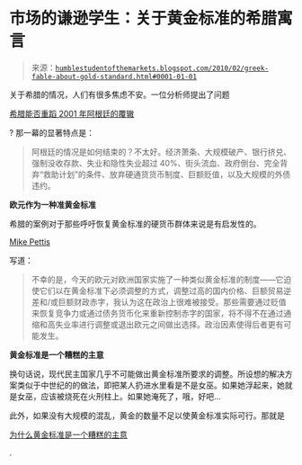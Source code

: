 <!--yml

类别：未分类

日期：2024-05-18 00:37:32

-->

# 市场的谦逊学生：关于黄金标准的希腊寓言

> 来源：[`humblestudentofthemarkets.blogspot.com/2010/02/greek-fable-about-gold-standard.html#0001-01-01`](https://humblestudentofthemarkets.blogspot.com/2010/02/greek-fable-about-gold-standard.html#0001-01-01)

关于希腊的情况，人们有很多焦虑不安。一位分析师提出了问题

[希腊能否重蹈 2001 年阿根廷的覆辙](http://www.marketwatch.com/story/greece-could-repeat-argentinas-2001-fiasco-2010-02-20)

? 那一幕的显著特点是：

> 阿根廷的情况是如何结束的？不太好。经济萧条、大规模破产、银行挤兑、强制没收存款、失业和隐性失业超过 40%、街头流血、政府倒台、完全背弃“救助计划”的条件、放弃硬通货货币制度、巨额贬值，以及大规模的外债违约。

**欧元作为一种准黄金标准**

希腊的案例对于那些呼吁恢复黄金标准的硬货币群体来说是有启发性的。

[Mike Pettis](http://mpettis.com/2010/02/rising-wages-in-china-are-a-good-thing/)

写道：

> 不幸的是，今天的欧元对欧洲国家实施了一种类似黄金标准的制度——它迫使它们以在黄金标准下必须调整的方式，调整过高的国内价格、巨额贸易逆差和/或巨额财政赤字，我认为这在政治上很难被接受。那些需要通过贬值来恢复竞争力或通过债务货币化来重新控制赤字的国家，将不得不在通过通缩和高失业率进行调整或退出欧元之间做出选择。政治因素使得后者更有可能发生。

**黄金标准是一个糟糕的主意**

换句话说，现代民主国家几乎不可能做出黄金标准所要求的调整。所设想的解决方案类似于中世纪的的做法，即把某人扔进水里看是不是女巫。如果她浮起来，她就是女巫，应该被烧死在火刑柱上。如果她淹死了，哦，好吧…

此外，如果没有大规模的混乱，黄金的数量不足以使黄金标准实际可行。那就是

[为什么黄金标准是一个糟糕的主意](http://humblestudentofthemarkets.blogspot.com/2008/12/why-gold-standard-is-bad-idea.html)

.
